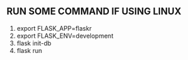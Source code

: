 ## RUN SOME COMMAND IF USING LINUX

1. export FLASK_APP=flaskr
2. export FLASK_ENV=development
3. flask init-db
4. flask run